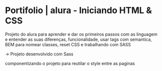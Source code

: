 # Portifolio | alura - Iniciando HTML &amp; CSS

Projeto do alura para aprender e dar os primeiros passos com as linguagem e entender as suas diferenças, funcionalidade, usar tags com semantica, BEM para nomear classes, reset CSS e trabalhando com SASS 

-> Projeto desenvolvido com Sass

componentizando o projeto para reutilar o style entre as paginas

